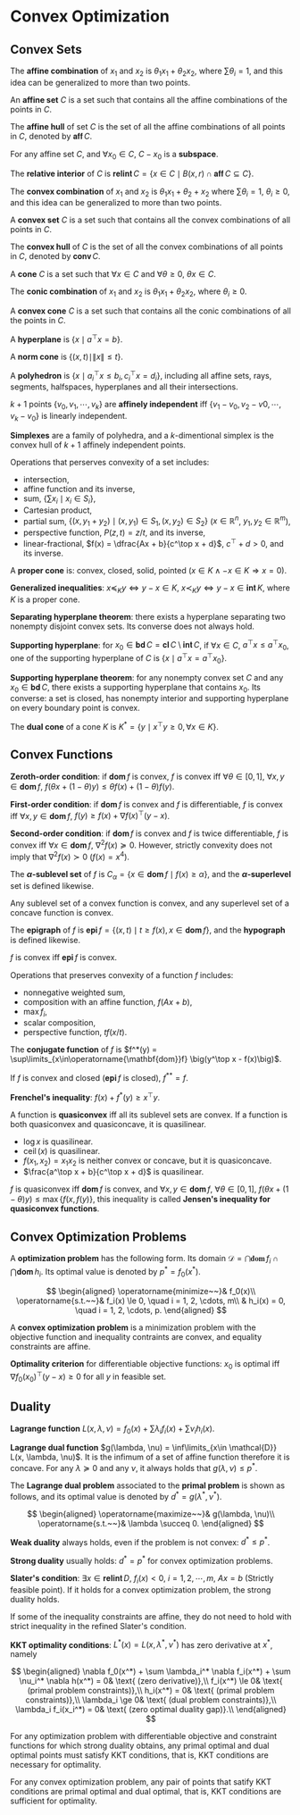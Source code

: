 # Convex Optimization

## Convex Sets

The **affine combination** of $x_1$ and $x_2$ is $\theta_1 x_1 + \theta_2 x_2$, where $\sum \theta_i = 1$, and this idea can be generalized to more than two points.

An **affine set** $C$ is a set such that contains all the affine combinations of the points in $C$.

The **affine hull** of set $C$ is the set of all the affine combinations of all points in $C$, denoted by $\operatorname{\mathbf{aff}} C$.

For any affine set $C$, and $\forall x_0 \in C$, $C - x_0$ is a **subspace**.

The **relative interior** of $C$ is $\operatorname{\mathbf{relint}} C = \{x \in C \mid B(x, r) \cap \operatorname{\mathbf{aff}} C \subseteq C\}$.

The **convex combination** of $x_1$ and $x_2$ is $\theta_1 x_1 + \theta_2 + x_2$ where $\sum \theta_i = 1$, $\theta_i \ge 0$, and this idea can be generalized to more than two points.

A **convex set** $C$ is a set such that contains all the convex combinations of all points in $C$.

The **convex hull** of $C$ is the set of all the convex combinations of all points in $C$, denoted by $\operatorname{\mathbf{conv}} C$.

A **cone** $C$ is a set such that $\forall x \in C$ and $\forall \theta \ge 0$, $\theta x \in C$.

The **conic combination** of $x_1$ and $x_2$ is $\theta_1 x_1 + \theta_2 x_2$, where $\theta_i \ge 0$.

A **convex cone** $C$ is a set such that contains all the conic combinations of all the points in $C$.

A **hyperplane** is $\{x \mid a^\top x = b\}$.

A **norm cone** is $\{(x, t) \mid \|x\| \le t\}$.

A **polyhedron** is $\{x \mid a_i^\top x \le b_i, c_i^\top x = d_i\}$, including all affine sets, rays, segments, halfspaces, hyperplanes and all their intersections.

$k+1$ points $\{v_0, v_1, \cdots, v_k\}$ are **affinely independent** iff $\{v_1-v_0, v_2-v0, \cdots, v_k - v_0\}$ is linearly independent.

**Simplexes** are a family of polyhedra, and a $k$-dimentional simplex is the convex hull of $k+1$ affinely independent points.

Operations that perserves convexity of a set includes:

* intersection,
* affine function and its inverse,
* sum, $\big\{\sum x_i \mid x_i \in S_i\big\}$,
* Cartesian product,
* partial sum, $\{(x, y_1 + y_2) \mid (x, y_1) \in S_1, (x, y_2) \in S_2 \}$ ($x \in \mathbb{R}^n$, $y_1, y_2 \in \mathbb{R}^m$),
* perspective function, $P(z, t) = z/t$, and its inverse,
* linear-fractional, $f(x) = \dfrac{Ax + b}{c^\top x + d}$, $c^\top + d > 0$, and its inverse.

A **proper cone** is: convex, closed, solid, pointed ($x \in K \land -x \in K \Rightarrow x = 0$).

**Generalized inequalities**: $x \preccurlyeq_K y \Leftrightarrow y - x \in K$, $x \prec_K y \Leftrightarrow y - x \in \operatorname{\mathbf{int}} K$, where $K$ is a proper cone.

**Separating hyperplane theorem**: there exists a hyperplane separating two nonempty disjoint convex sets. Its converse does not always hold.

**Supporting hyperplane**: for $x_0 \in \operatorname{\mathbf{bd}} C = \operatorname{\mathbf{cl}} C \setminus \operatorname{\mathbf{int}} C$, if $\forall x \in C$, $a^\top x \le a^\top x_0$, one of the supporting hyperplane of $C$ is $\left\{x \mid a^\top x = a^\top x_0\right\}$.

**Supporting hyperplane theorem**: for any nonempty convex set $C$ and any $x_0 \in \operatorname{\mathbf{bd}} C$, there exists a supporting hyperplane that contains $x_0$. Its converse: a set is closed, has nonempty interior and supporting hyperplane on every boundary point is convex.

The **dual cone** of a cone $K$ is $K^* = \{y \mid x^\top y \ge 0, \forall x \in K\}$.

## Convex Functions

**Zeroth-order condition**: if $\operatorname{\mathbf{dom}}f$ is convex, $f$ is convex iff $\forall \theta\in [0, 1]$, $\forall x, y \in \operatorname{\mathbf{dom}}f$, $f(\theta x + (1 - \theta)y) \le \theta f(x) + (1-\theta)f(y)$.

**First-order condition**: if $\operatorname{\mathbf{dom}}f$ is convex and $f$ is differentiable, $f$ is convex iff $\forall x, y \in \operatorname{\mathbf{dom}}f$, $f(y) \ge f(x) + \nabla f(x)^\top (y-x)$.

**Second-order condition**: if $\operatorname{\mathbf{dom}}f$ is convex and $f$ is twice differentiable, $f$ is convex iff $\forall x \in \operatorname{\mathbf{dom}}f$, $\nabla^2 f(x) \succcurlyeq 0$. However, strictly convexity does not imply that $\nabla^2 f(x) \succ 0$ ($f(x) = x^4$).

The **$\alpha$-sublevel set** of $f$ is $C_\alpha = \{x \in \operatorname{\mathbf{dom}}f\mid f(x) \ge \alpha\}$, and the **$\alpha$-superlevel** set is defined likewise.

Any sublevel set of a convex function is convex, and any superlevel set of a concave function is convex.

The **epigraph** of $f$ is $\operatorname{\mathbf{epi}}f = \{(x, t) \mid t \ge f(x), x \in \operatorname{\mathbf{dom}}f\}$, and the **hypograph** is defined likewise.

$f$ is convex iff $\operatorname{\mathbf{epi}}f$ is convex.

Operations that preserves convexity of a function $f$ includes:

* nonnegative weighted sum,
* composition with an affine function, $f(Ax + b)$,
* $\max{f_i}$,
* scalar composition,
* perspective function, $tf(x/t)$.

The **conjugate function** of $f$ is $f^*(y) = \sup\limits_{x\in\operatorname{\mathbf{dom}}f} \big(y^\top x - f(x)\big)$.

If $f$ is convex and closed ($\operatorname{\mathbf{epi}}f$ is closed), $f^{**} = f$.

**Frenchel's inequality**: $f(x) + f^*(y) \ge x^\top y$.

A function is **quasiconvex** iff all its sublevel sets are convex. If a function is both quasiconvex and quasiconcave, it is quasilinear.

* $\log x$ is quasilinear.
* $\operatorname{ceil}(x)$ is quasilinear.
* $f(x_1, x_2) = x_1x_2$ is neither convex or concave, but it is quasiconcave.
* $\frac{a^\top x + b}{c^\top x + d}$ is quasilinear.

$f$ is quasiconvex iff $\operatorname{\mathbf{dom}}f$ is convex, and $\forall x, y \in \operatorname{\mathbf{dom}}f$, $\forall \theta \in [0, 1]$, $f(\theta x + (1 - \theta)y) \le \max\{f(x, f(y)\}$, this inequality is called **Jensen's inequality for quasiconvex functions**.

## Convex Optimization Problems

A **optimization problem** has the following form. Its domain $\mathcal{D} = \bigcap \operatorname{\mathbf{dom}}f_i \cap \bigcap \operatorname{\mathbf{dom}}h_i$. Its optimal value is denoted by $p^* = f_0(x^*)$.

$$
\begin{aligned}
\operatorname{minimize~~}& f_0(x)\\
\operatorname{s.t.~~}& f_i(x) \le 0, \quad i = 1, 2, \cdots, m\\
& h_i(x) = 0, \quad i = 1, 2, \cdots, p.
\end{aligned}
$$

A **convex optimization problem** is a minimization problem with the objective function and inequality contraints are convex, and equality constraints are affine.

**Optimality criterion** for differentiable objective functions: $x_0$ is optimal iff $\nabla f_0(x_0)^\top (y-x) \ge 0$ for all $y$ in feasible set.

## Duality

**Lagrange function** $L(x, \lambda, \nu) = f_0(x) + \sum \lambda_i f_i(x) + \sum \nu_i h_i(x)$.

**Lagrange dual function** $g(\lambda, \nu) = \inf\limits_{x\in \mathcal{D}} L(x, \lambda, \nu)$. It is the infimum of a set of affine function therefore it is concave. For any $\lambda \succeq 0$ and any $\nu$, it always holds that $g(\lambda, \nu) \le p^*$.

The **Lagrange dual problem** associated to the **primal problem** is shown as follows, and its optimal value is denoted by $d^* = g(\lambda^*, \nu^*)$.

$$
\begin{aligned}
\operatorname{maximize~~}& g(\lambda, \nu)\\
\operatorname{s.t.~~}& \lambda \succeq 0.
\end{aligned}
$$

**Weak duality** always holds, even if the problem is not convex: $d^* \le p^*$.

**Strong duality** usually holds: $d^* = p^*$ for convex optimization problems.

**Slater's condition**: $\exists x \in \operatorname{\mathbf{relint}}D$, $f_i(x) < 0$, $i = 1, 2, \cdots, m$, $Ax = b$ (Strictly feasible point). If it holds for a convex optimization problem, the strong duality holds.

If some of the inequality constraints are affine, they do not need to hold with strict inequality in the refined Slater's condition.

**KKT optimality conditions**: $L^*(x) = L(x,\lambda^*, \nu^*)$ has zero derivative at $x^*$, namely

$$
\begin{aligned}
\nabla f_0(x^*) + \sum \lambda_i^* \nabla f_i(x^*) + \sum \nu_i^* \nabla h(x^*) = 0& \text{ (zero derivative)},\\
f_i(x^*) \le 0& \text{ (primal problem constraints)},\\
h_i(x^*) = 0& \text{ (primal problem constraints)},\\
\lambda_i \ge 0& \text{ (dual problem constraints)},\\
\lambda_i f_i(x_i^*) = 0& \text{ (zero optimal duality gap)}.\\
\end{aligned}
$$

For any optimization problem with differentiable objective and constraint functions for which strong duality obtains, any primal optimal and dual optimal points must satisfy KKT conditions, that is, KKT conditions are necessary for optimality.

For any convex optimization problem, any pair of points that satify KKT conditions are primal optimal and dual optimal, that is, KKT conditions are sufficient for optimality.
